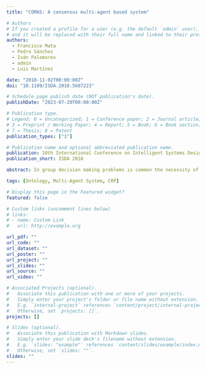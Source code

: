 ```yaml
---
title: "COMAS: A consensus multi-agent based system"

# Authors
# If you created a profile for a user (e.g. the default `admin` user), write the username (folder name) here
# and it will be replaced with their full name and linked to their profile.
authors:
  - Francisco Mata
  - Pedro Sánchez
  - Iván Palomares
  - admin
  - Luis Martínez

date: "2010-11-02T00:00:00Z"
doi: "10.1109/ISDA.2010.5687223"

# Schedule page publish date (NOT publication's date).
publishDate: "2023-07-20T00:00:00Z"

# Publication type.
# Legend: 0 = Uncategorized; 1 = Conference paper; 2 = Journal article;
# 3 = Preprint / Working Paper; 4 = Report; 5 = Book; 6 = Book section;
# 7 = Thesis; 8 = Patent
publication_types: ["1"]

# Publication name and optional abbreviated publication name.
publication: 10th International Conference on Intelligent Systems Design and Applications
publication_short: ISDA 2010

abstract: In group decision making problems is common the necessity of achieving a consensus before making a decision. Many consensus reaching processes have been introduced in the literature but not many intelligent systems have finally been implemented to deal with such processes. In this contribution an initial prototype of a consensus support system supported on a multi-agent paradigm is presented, showing the system architecture (set of agents, behaviours and relationships) and a preliminary ontology to represent the problem knowledge and used for the agent communication.

tags: [Ontology, Multi-Agent System, CRP]

# Display this page in the Featured widget?
featured: false

# Custom links (uncomment lines below)
# links:
# - name: Custom Link
#   url: http://example.org

url_pdf: ""
url_code: ""
url_dataset: ""
url_poster: ""
url_project: ""
url_slides: ""
url_source: ""
url_video: ""

# Associated Projects (optional).
#   Associate this publication with one or more of your projects.
#   Simply enter your project's folder or file name without extension.
#   E.g. `internal-project` references `content/project/internal-project/index.md`.
#   Otherwise, set `projects: []`.
projects: []

# Slides (optional).
#   Associate this publication with Markdown slides.
#   Simply enter your slide deck's filename without extension.
#   E.g. `slides: "example"` references `content/slides/example/index.md`.
#   Otherwise, set `slides: ""`.
slides: ""
---
```

